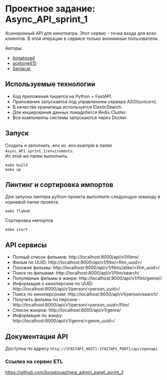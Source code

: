 # Проектное задание: Async_API_sprint_1
Асинхронный API для кинотеатра. Этот сервис - точка входа для всех клиентов. В этой итерации в сервисе только анонимные пользователи.

Авторы:
 - [bogatovad](https://github.com/bogatovad)
 - [acetone415](https://github.com/acetone415)
 - [Seniacat](https://github.com/Seniacat)

## Используемые технологии
 - Код приложения пишется на Python + FastAPI.
 - Приложение запускается под управлением сервера ASGI(uvicorn).
 - В качестве хранилища используется ElasticSearch.
 - Для кеширования данных понадобится Redis Cluster.
 - Все компоненты системы запускаются через Docker.


## Запуск
Создать и заполнить .env из .env.example в папке `Async_API_sprint_1/enviroments`.  
Из этой же папки выполнить:
```
make build
make up
```

## Линтинг и сортировка импортов
Для запуска линтера python-проекта выполните следующую команду в корневой папке проекта:
```
make flake8
```
Сортировка импортов
```
make isort
```

## API сервисы

 - Полный список фильмов: http://localhost:8000/api/v1/films/
 - Фильм по UUID: http://localhost:8000/api/v1/film/<film_uuid>/
 - Похожие фильмы: http://localhost:8000/api/v1/films/alike/<film_uuid>/
 - Поиск по фильмам: http://localhost:8000/api/v1/film/search/
 - Популярные фильмы в жанре: http://localhost:8000/api/v1/film/genre/<uuid>/
 - Информация о киноперсоне по UUID: http://localhost:8000/api/v1/person/<person_uuid>/
 - Поиск по киноперсонам: http://localhost:8000/api/v1/person/search/
 - Получить фильмы по персоне - http://localhost:8000/api/v1/person/<person_uuid>/film/
 - Список жанров: http://localhost:8000/api/v1/genre/
 - Информация по жанру: http://localhost:8000/api/v1/genre/<genre_uuid>/


## Документация API
Доступна по адресу `http://{FASTAPI_HOST}:{FASTAPI_PORT}/api/openapi`

### Ссылка на сервис ETL
https://github.com/bogatovad/new_admin_panel_sprint_3
